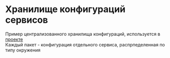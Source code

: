 # Хранилище конфигураций сервисов
Пример централизованного хранилища конфигураций, используется в [проекте](https://github.com/AlexOmarov/config_service)  
Каждый пакет - конфигурация отдельного сервиса, распрпеделенная по типу окружения